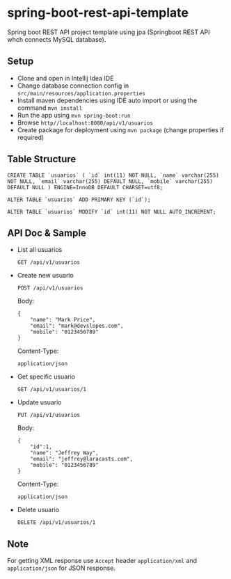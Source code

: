 # spring-boot-rest-api-template
Spring boot REST API project template using jpa (Springboot REST API whch connects MySQL database).

Setup
-----
- Clone and open in Intellij Idea IDE
- Change database connection config in `src/main/resources/application.properties`
- Install maven dependencies using IDE auto import or using the command ``mvn install``
- Run the app using ``mvn spring-boot:run``
- Browse ``http//localhost:8080/api/v1/usuarios``
- Create package for deployment using ``mvn package`` (change properties if required)

Table Structure
---------------
``CREATE TABLE `usuarios` (
  `id` int(11) NOT NULL,
  `name` varchar(255) NOT NULL,
  `email` varchar(255) DEFAULT NULL,
  `mobile` varchar(255) DEFAULT NULL
) ENGINE=InnoDB DEFAULT CHARSET=utf8;``

``ALTER TABLE `usuarios`
  ADD PRIMARY KEY (`id`);``
  
``ALTER TABLE `usuarios`
    MODIFY `id` int(11) NOT NULL AUTO_INCREMENT;``
    
API Doc & Sample
----------------
- List all usuarios
    ```
    GET /api/v1/usuarios
    ```
- Create new usuario
    ```
    POST /api/v1/usuarios
    ```

    Body:
    ```
    {
        "name": "Mark Price",
        "email": "mark@devslopes.com",
        "mobile": "0123456789"
    }
    ```
    Content-Type:
    ```
    application/json
    ```
- Get specific usuario
    ```
    GET /api/v1/usuarios/1
    ```
- Update usuario
    ```
    PUT /api/v1/usuarios
    ```
    Body:
    ```
    {
        "id":1,
        "name": "Jeffrey Way",
        "email": "jeffrey@laracasts.com",
        "mobile": "0123456789"
    }
    ```
    
    Content-Type:
    ```
    application/json
    ```
- Delete usuario
    ```
    DELETE /api/v1/usuarios/1
    ```
Note
-----
For getting XML response use ``Accept`` header ``application/xml`` and ``application/json`` for JSON response.